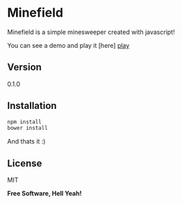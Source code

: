 Minefield
=========

Minefield is a simple minesweeper created with javascript!

You can see a demo and play it [here] [play]

Version
----

0.1.0

Installation
--------------

```sh
npm install
bower install
```

And thats it :)

License
----

MIT


**Free Software, Hell Yeah!**

[play]:http://google.com
